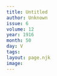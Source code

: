 ```yaml
---
title: Untitled
author: Unknown
issue: 6
volume: 12
year: 1916
month: 50
day: V
tags:
layout: page.njk
image:
---
```



